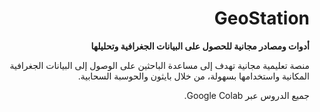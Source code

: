 <div dir="rtl">

# GeoStation

**أدوات ومصادر مجانية للحصول على البيانات الجغرافية وتحليلها**

منصة تعليمية مجانية تهدف إلى مساعدة الباحثين على الوصول إلى البيانات الجغرافية المكانية واستخدامها بسهولة، من خلال بايثون والحوسبة السحابية.

جميع الدروس عبر Google Colab.

</div>
